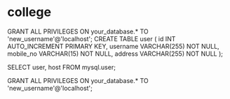 # college

GRANT ALL PRIVILEGES ON your_database.* TO 'new_username'@'localhost';
CREATE TABLE user (
    id INT AUTO_INCREMENT PRIMARY KEY,
    username VARCHAR(255) NOT NULL,
    mobile_no VARCHAR(15) NOT NULL,
    address VARCHAR(255) NOT NULL
);



SELECT user, host FROM mysql.user;




GRANT ALL PRIVILEGES ON your_database.* TO 'new_username'@'localhost';
